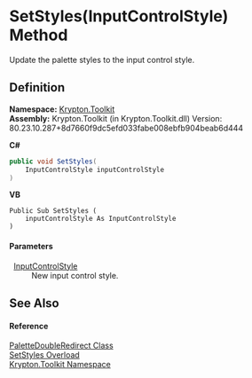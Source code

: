 # SetStyles(InputControlStyle) Method


Update the palette styles to the input control style.



## Definition
**Namespace:** <a href="79d2eac2-21f4-54ff-7552-b20c33c30600.md">Krypton.Toolkit</a>  
**Assembly:** Krypton.Toolkit (in Krypton.Toolkit.dll) Version: 80.23.10.287+8d7660f9dc5efd033fabe008ebfb904beab6d444

**C#**
``` C#
public void SetStyles(
	InputControlStyle inputControlStyle
)
```
**VB**
``` VB
Public Sub SetStyles ( 
	inputControlStyle As InputControlStyle
)
```



#### Parameters
<dl><dt>  <a href="e1fde1bd-3499-b844-5329-978e51324da3.md">InputControlStyle</a></dt><dd>New input control style.</dd></dl>

## See Also


#### Reference
<a href="3c99950a-cc84-287b-0860-b897032948db.md">PaletteDoubleRedirect Class</a>  
<a href="ab863bab-c4cc-443e-8543-d22e18858f09.md">SetStyles Overload</a>  
<a href="79d2eac2-21f4-54ff-7552-b20c33c30600.md">Krypton.Toolkit Namespace</a>  
